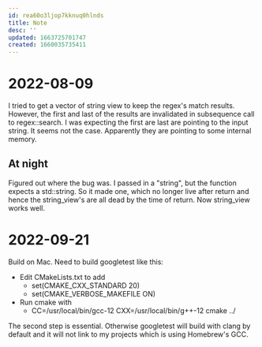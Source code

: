 ```yaml
---
id: rea60o3ljop7kknuq0hlnds
title: Note
desc: ''
updated: 1663725701747
created: 1660035735411
---
```


# 2022-08-09

I tried to get a vector of string view to keep the regex's match results. However, the first and last of the results are invalidated in subsequence call to regex::search. I was expecting the first are last are pointing to the input string. It seems not the case. Apparently they are pointing to some internal memory.

## At night

Figured out where the bug was. I passed in a "string", but the function expects a std::string. So it made one, which no longer live after return and hence the string_view's are all dead by the time of return. Now string_view works well.

# 2022-09-21

Build on Mac. Need to build googletest like this:

- Edit CMakeLists.txt to add
  - set(CMAKE_CXX_STANDARD 20)
  - set(CMAKE_VERBOSE_MAKEFILE ON)
- Run cmake with
  - CC=/usr/local/bin/gcc-12 CXX=/usr/local/bin/g++-12 cmake ../

The second step is essential. Otherwise googletest will build with clang by default and it will not link to my projects which is using Homebrew's GCC.
